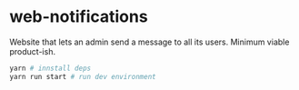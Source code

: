 # web-notifications
Website that lets an admin send a message to all its users. Minimum viable product-ish.

```sh
yarn # innstall deps
yarn run start # run dev environment
